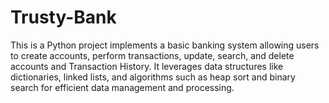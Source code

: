 # Trusty-Bank
This is a Python project implements a basic banking system allowing users to create accounts, perform transactions, update, search, and delete accounts and Transaction History. It leverages data structures like dictionaries, linked lists, and algorithms such as heap sort and binary search for efficient data management and processing. 
